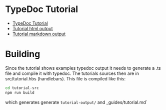# TypeDoc Tutorial

 * [TypeDoc Tutorial](http://typedoc.org/guides/tutorial/)
 * [Tutorial html output](http://typedoc.org/guides/tutorial-output/)
 * [Tutorial markdown output](http://typedoc.org/guides/tutorial-output/md/README.md)

# Building

Since the tutorial shows examples typedoc output it needs to generate a .ts file and compile it with typedoc. The tutorials sources then are in src/tutorial.hbs (handlebars). This file is compiled like this: 

```sh
cd tutorial-src
npm run build
```

which generates generate `tutorial-output/` and _guides/tutorial.md`